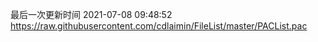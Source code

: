 最后一次更新时间 2021-07-08 09:48:52
https://raw.githubusercontent.com/cdlaimin/FileList/master/PACList.pac

